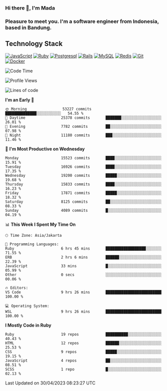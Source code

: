 ### Hi there 👋, I'm Mada
### Pleasure to meet you. I'm a software engineer from Indonesia, based in Bandung.

## Technology Stack

[![JavaScript](https://img.shields.io/badge/-JavaScript-%23F7DF1C?style=flat-square&logo=javascript&logoColor=000000&labelColor=%23F7DF1C&color=%23FFCE5A)](https://www.javascript.com/)
[![Ruby](https://img.shields.io/badge/Ruby-CC342D?style=flat-square&logo=ruby&logoColor=white)](https://www.ruby-lang.org/en/)
[![Postgresql](https://img.shields.io/badge/PostgreSQL-316192?style=flat-square&logo=postgresql&logoColor=ffffff)](https://www.postgresql.org/)
[![Rails](https://img.shields.io/badge/Ruby_on_Rails-CC0000?style=flat-square&logo=ruby-on-rails&logoColor=white)](https://rubyonrails.org/)
[![MySQL](https://img.shields.io/badge/-MySQL-4479A1?style=flat-square&logo=MySQL&logoColor=ffffff)](https://www.mysql.com/)
[![Redis](https://img.shields.io/badge/-Redis-DC382D?style=flat-square&logo=Redis&logoColor=ffffff)](https://redis.io/)
[![Git](https://img.shields.io/badge/-Git-%23F05032?style=flat-square&logo=git&logoColor=%23ffffff)](https://git-scm.com/)
[![Docker](https://img.shields.io/badge/-Docker-2496ED?style=flat-square&logo=docker&logoColor=ffffff)](https://www.docker.com/)
<!--
**madaarya/madaarya** is a ✨ _special_ ✨ repository because its `README.md` (this file) appears on your GitHub profile.

Here are some ideas to get you started:

- 🔭 I’m currently working on ...
- 🌱 I’m currently learning ...
- 👯 I’m looking to collaborate on ...
- 🤔 I’m looking for help with ...
- 💬 Ask me about ...
- 📫 How to reach me: ...
- 😄 Pronouns: ...
- ⚡ Fun fact: ...
-->
<!--START_SECTION:waka-->
![Code Time](http://img.shields.io/badge/Code%20Time-5%2C349%20hrs%2011%20mins-blue)

![Profile Views](http://img.shields.io/badge/Profile%20Views-0-blue)

![Lines of code](https://img.shields.io/badge/From%20Hello%20World%20I%27ve%20Written-37.4%20million%20lines%20of%20code-blue)

**I'm an Early 🐤** 

```text
🌞 Morning                53227 commits       ██████████████░░░░░░░░░░░   54.55 % 
🌆 Daytime                25378 commits       ███████░░░░░░░░░░░░░░░░░░   26.01 % 
🌃 Evening                7782 commits        ██░░░░░░░░░░░░░░░░░░░░░░░   07.98 % 
🌙 Night                  11180 commits       ███░░░░░░░░░░░░░░░░░░░░░░   11.46 % 
```
📅 **I'm Most Productive on Wednesday** 

```text
Monday                   15523 commits       ████░░░░░░░░░░░░░░░░░░░░░   15.91 % 
Tuesday                  16926 commits       ████░░░░░░░░░░░░░░░░░░░░░   17.35 % 
Wednesday                19200 commits       █████░░░░░░░░░░░░░░░░░░░░   19.68 % 
Thursday                 15833 commits       ████░░░░░░░░░░░░░░░░░░░░░   16.23 % 
Friday                   17871 commits       █████░░░░░░░░░░░░░░░░░░░░   18.32 % 
Saturday                 8125 commits        ██░░░░░░░░░░░░░░░░░░░░░░░   08.33 % 
Sunday                   4089 commits        █░░░░░░░░░░░░░░░░░░░░░░░░   04.19 % 
```


📊 **This Week I Spent My Time On** 

```text
🕑︎ Time Zone: Asia/Jakarta

💬 Programming Languages: 
Ruby                     6 hrs 45 mins       ██████████████████░░░░░░░   71.55 % 
ERB                      2 hrs 6 mins        ██████░░░░░░░░░░░░░░░░░░░   22.39 % 
JavaScript               33 mins             █░░░░░░░░░░░░░░░░░░░░░░░░   05.99 % 
Other                    0 secs              ░░░░░░░░░░░░░░░░░░░░░░░░░   00.06 % 

🔥 Editors: 
VS Code                  9 hrs 26 mins       █████████████████████████   100.00 % 

💻 Operating System: 
WSL                      9 hrs 26 mins       █████████████████████████   100.00 % 
```

**I Mostly Code in Ruby** 

```text
Ruby                     19 repos            ██████████░░░░░░░░░░░░░░░   40.43 % 
HTML                     12 repos            ██████░░░░░░░░░░░░░░░░░░░   25.53 % 
CSS                      9 repos             █████░░░░░░░░░░░░░░░░░░░░   19.15 % 
JavaScript               4 repos             ██░░░░░░░░░░░░░░░░░░░░░░░   08.51 % 
SCSS                     1 repo              █░░░░░░░░░░░░░░░░░░░░░░░░   02.13 % 
```




 Last Updated on 30/04/2023 08:23:27 UTC
<!--END_SECTION:waka-->

